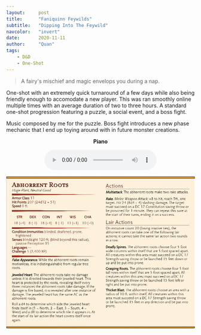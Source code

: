 ```yaml
---
layout:     post
title:      "Faniquinn Feywilds"
subtitle:   "Dipping Into The Feywild"
navcolor:   "invert"
date:       2020-11-11
author:     "Quan"
tags:
    - D&D
    - One-Shot
---
```


> A fairy's mischief and magic envelops you during a nap. 

One-shot with an extremely quick turnaround of a few days while also being friendly enough to accomodate a new player. This was ran smoothly online multiple times with an average duration of two to three hours. A standard one-shot progression featuring a puzzle, a social event, and a boss fight.

Music composed by me for the puzzle. Boss fight introduces a new phase mechanic that I end up toying around with in future monster creations.

<div style="text-align: center;">
   <p style="font-weight: bold;">Piano</p>
   <audio controls>
       <source src="/assets/images/faniquinn.mp3" type="audio/mpeg">
       Your browser does not support the audio element.
   </audio>
</div>

![My Image](/assets/images/abhorrentroots.png "Abhorrent Roots")